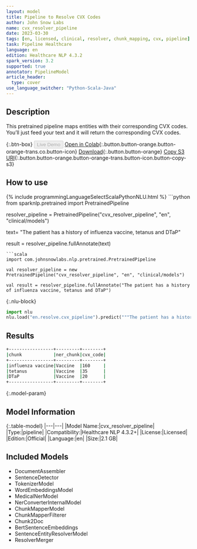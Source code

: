 ```yaml
---
layout: model
title: Pipeline to Resolve CVX Codes
author: John Snow Labs
name: cvx_resolver_pipeline
date: 2023-03-30
tags: [en, licensed, clinical, resolver, chunk_mapping, cvx, pipeline]
task: Pipeline Healthcare
language: en
edition: Healthcare NLP 4.3.2
spark_version: 3.2
supported: true
annotator: PipelineModel
article_header:
  type: cover
use_language_switcher: "Python-Scala-Java"
---
```


## Description

This pretrained pipeline maps entities with their corresponding CVX codes. You’ll just feed your text and it will return the corresponding CVX codes.

{:.btn-box}
<button class="button button-orange" disabled>Live Demo</button>
[Open in Colab](https://colab.research.google.com/github/JohnSnowLabs/spark-nlp-workshop/blob/master/tutorials/Certification_Trainings/Healthcare/3.Clinical_Entity_Resolvers.ipynb){:.button.button-orange.button-orange-trans.co.button-icon}
[Download](https://s3.amazonaws.com/auxdata.johnsnowlabs.com/clinical/models/cvx_resolver_pipeline_en_4.3.2_3.2_1680178011294.zip){:.button.button-orange}
[Copy S3 URI](s3://auxdata.johnsnowlabs.com/clinical/models/cvx_resolver_pipeline_en_4.3.2_3.2_1680178011294.zip){:.button.button-orange.button-orange-trans.button-icon.button-copy-s3}

## How to use



<div class="tabs-box" markdown="1">
{% include programmingLanguageSelectScalaPythonNLU.html %}
```python
from sparknlp.pretrained import PretrainedPipeline

resolver_pipeline = PretrainedPipeline("cvx_resolver_pipeline", "en", "clinical/models")

text= "The patient has a history of influenza vaccine, tetanus and DTaP"

result = resolver_pipeline.fullAnnotate(text)
```
```scala
import com.johnsnowlabs.nlp.pretrained.PretrainedPipeline

val resolver_pipeline = new PretrainedPipeline("cvx_resolver_pipeline", "en", "clinical/models")

val result = resolver_pipeline.fullAnnotate("The patient has a history of influenza vaccine, tetanus and DTaP")
```


{:.nlu-block}
```python
import nlu
nlu.load("en.resolve.cvx_pipeline").predict("""The patient has a history of influenza vaccine, tetanus and DTaP""")
```

</div>

## Results

```bash
+-----------------+---------+--------+
|chunk            |ner_chunk|cvx_code|
+-----------------+---------+--------+
|influenza vaccine|Vaccine  |160     |
|tetanus          |Vaccine  |35      |
|DTaP             |Vaccine  |20      |
+-----------------+---------+--------+
```

{:.model-param}
## Model Information

{:.table-model}
|---|---|
|Model Name:|cvx_resolver_pipeline|
|Type:|pipeline|
|Compatibility:|Healthcare NLP 4.3.2+|
|License:|Licensed|
|Edition:|Official|
|Language:|en|
|Size:|2.1 GB|

## Included Models

- DocumentAssembler
- SentenceDetector
- TokenizerModel
- WordEmbeddingsModel
- MedicalNerModel
- NerConverterInternalModel
- ChunkMapperModel
- ChunkMapperFilterer
- Chunk2Doc
- BertSentenceEmbeddings
- SentenceEntityResolverModel
- ResolverMerger